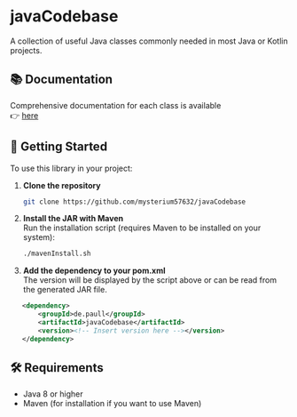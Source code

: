# javaCodebase

A collection of useful Java classes commonly needed in most Java or Kotlin projects.

## 📚 Documentation

Comprehensive documentation for each class is available\
👉 [here](https://codebase.paull.dev/)

## 🚀 Getting Started

To use this library in your project:

1. **Clone the repository**
   ```bash
   git clone https://github.com/mysterium57632/javaCodebase
   ```

2. **Install the JAR with Maven**\
   Run the installation script (requires Maven to be installed on your system):

   ```bash
   ./mavenInstall.sh
   ```

3. **Add the dependency to your pom.xml**\
   The version will be displayed by the script above or can be read from the generated JAR file.
```xml
   <dependency>
       <groupId>de.paull</groupId>
       <artifactId>javaCodebase</artifactId>
       <version><!-- Insert version here --></version>
   </dependency>
   ```

## 🛠 Requirements
- Java 8 or higher
- Maven (for installation if you want to use Maven)
